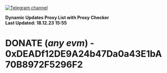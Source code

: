 [![Telegram channel](https://img.shields.io/endpoint?url=https://runkit.io/damiankrawczyk/telegram-badge/branches/master?url=https://t.me/n4z4v0d)](https://t.me/n4z4v0d) 

**Dynamic Updates Proxy List with Proxy Checker**  
**Last Updated: 18.12.23 15:55**

# DONATE (_any evm_) - 0xDEADf12DE9A24b47Da0a43E1bA70B8972F5296F2
